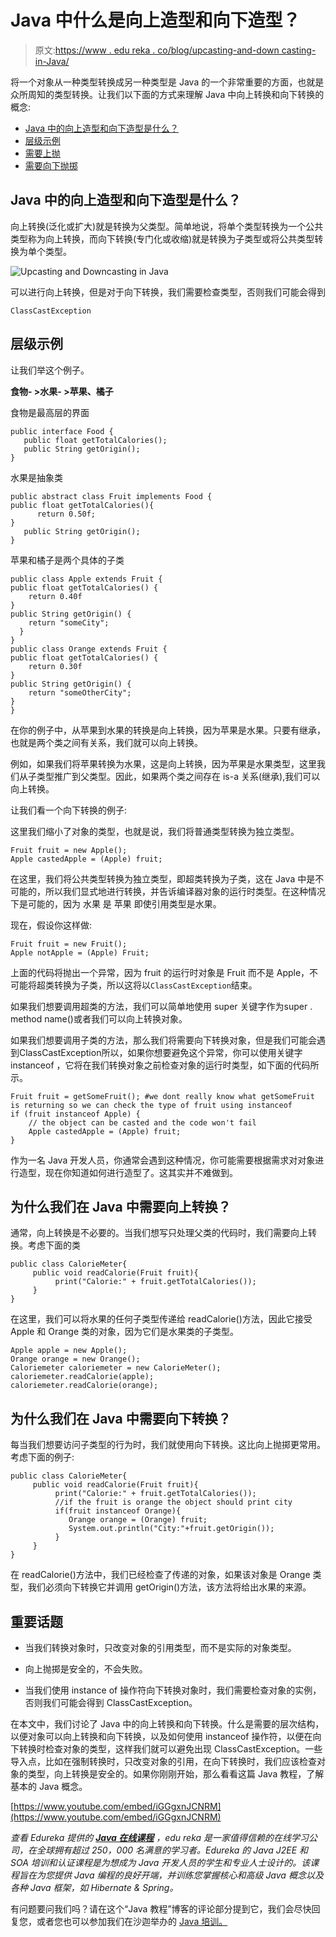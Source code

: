 # Java 中什么是向上造型和向下造型？

> 原文:[https://www . edu reka . co/blog/upcasting-and-down casting-in-Java/](https://www.edureka.co/blog/upcasting-and-downcasting-in-java/)

将一个对象从一种类型转换成另一种类型是 Java 的一个非常重要的方面，也就是众所周知的类型转换。让我们以下面的方式来理解 Java 中向上转换和向下转换的概念:

*   [Java 中的向上造型和向下造型是什么？](#what)
*   [层级示例](#hierarchy)
*   [需要上抛](#need-upscaling)
*   [需要向下抛掷](#need-downscaling)

## **Java 中的向上造型和向下造型是什么？**

向上转换(泛化或扩大)就是转换为父类型。简单地说，将单个类型转换为一个公共类型称为向上转换，而向下转换(专门化或收缩)就是转换为子类型或将公共类型转换为单个类型。

![Upcasting and Downcasting in Java](../Images/2ca1e3fd18dcf1bb451b6486bd6112c7.png)

可以进行向上转换，但是对于向下转换，我们需要检查类型，否则我们可能会得到

`ClassCastException`

## **层级示例**

让我们举这个例子。

**食物- >水果- >苹果、橘子**

食物是最高层的界面

```
public interface Food { 
   public float getTotalCalories();
   public String getOrigin();
}
```

水果是抽象类

```
public abstract class Fruit implements Food {
public float getTotalCalories(){
      return 0.50f;
}
   public String getOrigin();
}
```

苹果和橘子是两个具体的子类

```
public class Apple extends Fruit {
public float getTotalCalories() {
    return 0.40f
}
public String getOrigin() {
    return "someCity";
  }
}
public class Orange extends Fruit {
public float getTotalCalories() {
    return 0.30f
}
public String getOrigin() {
    return "someOtherCity";
}
}
```

在你的例子中，从苹果到水果的转换是向上转换，因为苹果是水果。只要有继承，也就是两个类之间有关系，我们就可以向上转换。

例如，如果我们将苹果转换为水果，这是向上转换，因为苹果是水果类型，这里我们从子类型推广到父类型。因此，如果两个类之间存在 is-a 关系(继承),我们可以向上转换。

让我们看一个向下转换的例子:

这里我们缩小了对象的类型，也就是说，我们将普通类型转换为独立类型。

```
Fruit fruit = new Apple();
Apple castedApple = (Apple) fruit;
```

在这里，我们将公共类型转换为独立类型，即超类转换为子类，这在 Java 中是不可能的，所以我们显式地进行转换，并告诉编译器对象的运行时类型。在这种情况下是可能的，因为 水果 是 苹果 即使引用类型是水果。

现在，假设你这样做:

```
Fruit fruit = new Fruit();
Apple notApple = (Apple) Fruit;
```

上面的代码将抛出一个异常，因为 fruit 的运行时对象是 Fruit 而不是 Apple，不可能将超类转换为子类，所以这将以`ClassCastException`结束。

如果我们想要调用超类的方法，我们可以简单地使用 super 关键字作为super . method name()或者我们可以向上转换对象。

如果我们想要调用子类的方法，那么我们将需要向下转换对象，但是我们可能会遇到ClassCastException所以，如果你想要避免这个异常，你可以使用关键字 instanceof ，它将在我们转换对象之前检查对象的运行时类型，如下面的代码所示。

```
Fruit fruit = getSomeFruit(); #we dont really know what getSomeFruit is returning so we can check the type of fruit using instanceof
if (fruit instanceof Apple) {
    // the object can be casted and the code won't fail
    Apple castedApple = (Apple) fruit;
}
```

作为一名 Java 开发人员，你通常会遇到这种情况，你可能需要根据需求对对象进行造型，现在你知道如何进行造型了。这其实并不难做到。

## **为什么我们在 Java 中需要向上转换？**

通常，向上转换是不必要的。当我们想写只处理父类的代码时，我们需要向上转换。考虑下面的类

```
public class CalorieMeter{
     public void readCalorie(Fruit fruit){
          print("Calorie:" + fruit.getTotalCalories());
     }
}
```

在这里，我们可以将水果的任何子类型传递给 readCalorie()方法，因此它接受 Apple 和 Orange 类的对象，因为它们是水果类的子类型。

```
Apple apple = new Apple();
Orange orange = new Orange();
Caloriemeter caloriemeter = new CalorieMeter();
caloriemeter.readCalorie(apple);
caloriemeter.readCalorie(orange);
```

## 为什么我们在 Java 中需要向下转换？

每当我们想要访问子类型的行为时，我们就使用向下转换。这比向上抛掷更常用。考虑下面的例子:

```
public class CalorieMeter{
     public void readCalorie(Fruit fruit){
          print("Calorie:" + fruit.getTotalCalories());
          //if the fruit is orange the object should print city
          if(fruit instanceof Orange){
             Orange orange = (Orange) fruit;
             System.out.println("City:"+fruit.getOrigin());
          }
     }
}
```

在 readCalorie()方法中，我们已经检查了传递的对象，如果该对象是 Orange 类型，我们必须向下转换它并调用 getOrigin()方法，该方法将给出水果的来源。

## **重要话题**

*   当我们转换对象时，只改变对象的引用类型，而不是实际的对象类型。

*   向上抛掷是安全的，不会失败。

*   当我们使用 instance of 操作符向下转换对象时，我们需要检查对象的实例，否则我们可能会得到 ClassCastException。

在本文中，我们讨论了 Java 中的向上转换和向下转换。什么是需要的层次结构，以便对象可以向上转换和向下转换，以及如何使用 instanceof 操作符，以便在向下转换时检查对象的类型，这样我们就可以避免出现 ClassCastException。一些导入点，比如在强制转换时，只改变对象的引用，在向下转换时，我们应该检查对象的类型，向上转换是安全的。如果你刚刚开始，那么看看这篇 Java 教程，了解基本的 Java 概念。

[https://www.youtube.com/embed/iGGgxnJCNRM](https://www.youtube.com/embed/iGGgxnJCNRM)

*查看 Edureka 提供的  [**Java 在线课程**](https://www.edureka.co/java-j2ee-training-course)* *，edu reka 是一家值得信赖的在线学习公司，在全球拥有超过 250，000 名满意的学习者。Edureka 的 Java J2EE 和 SOA 培训和认证课程是为想成为 Java 开发人员的学生和专业人士设计的。该课程旨在为您提供 Java 编程的良好开端，并训练您掌握核心和高级 Java 概念以及各种 Java 框架，如 Hibernate & Spring。*

有问题要问我们吗？请在这个“Java 教程”博客的评论部分提到它，我们会尽快回复您，或者您也可以参加我们在沙迦举办的 [Java 培训。](https://www.edureka.co/java-j2ee-training-course-sharjah)